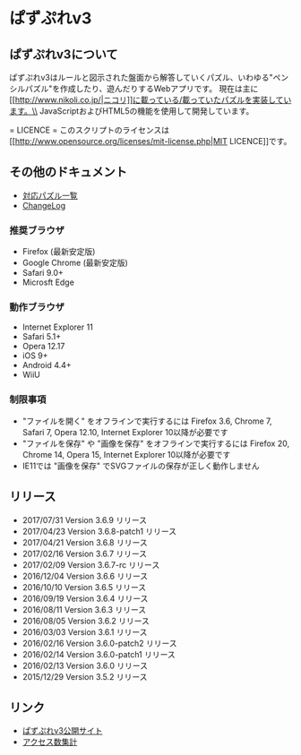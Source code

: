 # ぱずぷれv3

## ぱずぷれv3について
ぱずぷれv3はルールと図示された盤面から解答していくパズル、いわゆる"ペンシルパズル"を作成したり、遊んだりするWebアプリです。
現在は主に[[http://www.nikoli.co.jp/|ニコリ]]に載っている/載っていたパズルを実装しています。\\
JavaScriptおよびHTML5の機能を使用して開発しています。

= LICENCE =
このスクリプトのライセンスは[[http://www.opensource.org/licenses/mit-license.php|MIT LICENCE]]です。

## その他のドキュメント
* [対応パズル一覧](SupportedPuzzles.md)
* [ChangeLog](../../Changelog.md)

### 推奨ブラウザ
* Firefox (最新安定版)
* Google Chrome (最新安定版)
* Safari 9.0+
* Microsft Edge

### 動作ブラウザ
* Internet Explorer 11
* Safari 5.1+
* Opera 12.17
* iOS 9+
* Android 4.4+
* WiiU

### 制限事項
* "ファイルを開く" をオフラインで実行するには Firefox 3.6, Chrome 7, Safari 7, Opera 12.10, Internet Explorer 10以降が必要です
* "ファイルを保存" や "画像を保存" をオフラインで実行するには Firefox 20, Chrome 14, Opera 15, Internet Explorer 10以降が必要です
* IE11では "画像を保存" でSVGファイルの保存が正しく動作しません

## リリース
* 2017/07/31 Version 3.6.9 リリース
* 2017/04/23 Version 3.6.8-patch1 リリース
* 2017/04/21 Version 3.6.8 リリース
* 2017/02/16 Version 3.6.7 リリース
* 2017/02/09 Version 3.6.7-rc リリース
* 2016/12/04 Version 3.6.6 リリース
* 2016/10/10 Version 3.6.5 リリース
* 2016/09/19 Version 3.6.4 リリース
* 2016/08/11 Version 3.6.3 リリース
* 2016/08/05 Version 3.6.2 リリース
* 2016/03/03 Version 3.6.1 リリース
* 2016/02/16 Version 3.6.0-patch2 リリース
* 2016/02/14 Version 3.6.0-patch1 リリース
* 2016/02/13 Version 3.6.0 リリース
* 2015/12/29 Version 3.5.2 リリース

## リンク
* [ぱずぷれv3公開サイト](http://pzv.jp/)
* [アクセス数集計](http://log.pzv.jp/logview.php)
